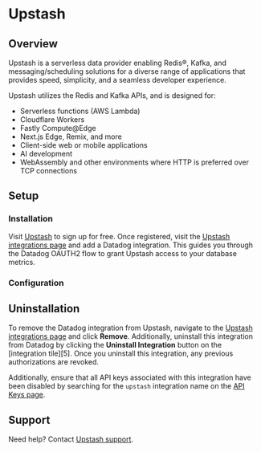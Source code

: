 # Upstash

## Overview

Upstash is a serverless data provider enabling Redis®, Kafka, and messaging/scheduling solutions for a diverse range of applications that provides speed, simplicity, and a seamless developer experience. 

Upstash utilizes the Redis and Kafka APIs, and is designed for:

* Serverless functions (AWS Lambda)
* Cloudflare Workers
* Fastly Compute@Edge
* Next.js Edge, Remix, and more
* Client-side web or mobile applications
* AI development
* WebAssembly and other environments where HTTP is preferred over TCP connections

## Setup

### Installation

Visit [Upstash][4] to sign up for free. Once registered, visit the [Upstash integrations page][1] and add a Datadog integration. This guides you through the Datadog OAUTH2 flow to grant Upstash access to your database metrics.

### Configuration


## Uninstallation

To remove the Datadog integration from Upstash, navigate to the [Upstash integrations page][1] and click **Remove**. Additionally, uninstall this integration from Datadog by clicking the **Uninstall Integration** button on the [integration tile][5]. Once you uninstall this integration, any previous authorizations are revoked.

Additionally, ensure that all API keys associated with this integration have been disabled by searching for the `upstash` integration name on the [API Keys page][3].

## Support

Need help? Contact [Upstash support](mailto:support@upstash.com).


[1]: https://console.upstash.com/integration/datadog
[2]: https://app.datadoghq.com/organization-settings/oauth-applications
[3]: https://app.datadoghq.com/organization-settings/api-keys?filter=Upstash
[4]: https://upstash.com
